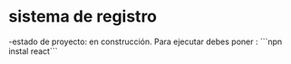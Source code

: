 <h1>sistema de registro</h1>
-estado de proyecto: en construcción.
Para ejecutar debes poner :
```npn instal react```
